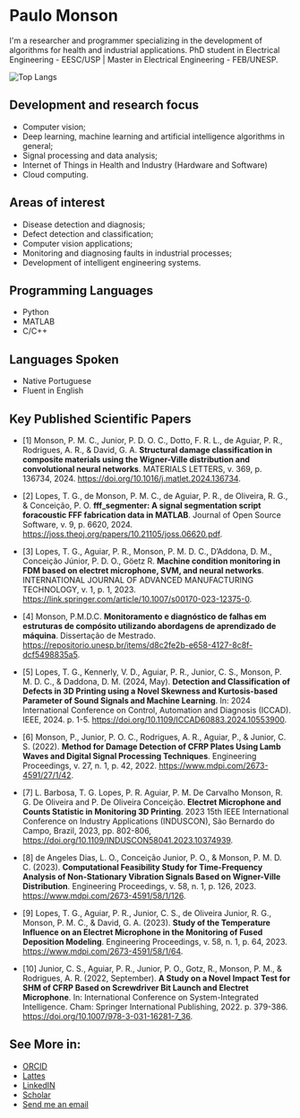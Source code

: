 # Paulo Monson

I'm a researcher and programmer specializing in the development of algorithms for health and industrial applications. PhD student in Electrical Engineering - EESC/USP | Master in Electrical Engineering - FEB/UNESP.

<!-- ## Skills

[![My Skills](https://skillicons.dev/icons?i=python,matlab,c&theme=light)](https://skillicons.dev) -->

![Top Langs](https://github-readme-stats.vercel.app/api/top-langs/?username=paulomonson&layout=compact)

## Development and research focus

- Computer vision;
- Deep learning, machine learning and artificial intelligence algorithms in general;
- Signal processing and data analysis;
- Internet of Things in Health and Industry (Hardware and Software)
- Cloud computing.

## Areas of interest

- Disease detection and diagnosis;
- Defect detection and classification;
- Computer vision applications;
- Monitoring and diagnosing faults in industrial processes;
- Development of intelligent engineering systems.

## Programming Languages

- Python
- MATLAB
- C/C++

## Languages Spoken

- Native Portuguese
- Fluent in English

## Key Published Scientific Papers

- [1] Monson, P. M. C., Junior, P. D. O. C., Dotto, F. R. L., de Aguiar, P. R., Rodrigues, A. R., & David, G. A. **Structural damage classification in composite materials using the Wigner-Ville distribution and convolutional neural networks**. MATERIALS LETTERS, v. 369, p. 136734, 2024. https://doi.org/10.1016/j.matlet.2024.136734.

- [2] Lopes, T. G., de Monson, P. M. C., de Aguiar, P. R., de Oliveira, R. G., & Conceição, P. O. **fff_segmenter: A signal segmentation script foracoustic FFF fabrication data in MATLAB**. Journal of Open Source Software, v. 9, p. 6620, 2024. https://joss.theoj.org/papers/10.21105/joss.06620.pdf.

- [3] Lopes, T. G., Aguiar, P. R., Monson, P. M. D. C., D’Addona, D. M., Conceição Júnior, P. D. O., Göetz R. **Machine condition monitoring in FDM based on electret microphone, SVM, and neural networks**. INTERNATIONAL JOURNAL OF ADVANCED MANUFACTURING TECHNOLOGY, v. 1, p. 1, 2023. https://link.springer.com/article/10.1007/s00170-023-12375-0.

- [4] Monson, P.M.D.C. **Monitoramento e diagnóstico de falhas em estruturas de compósito utilizando abordagens de aprendizado de máquina**. Dissertação de Mestrado. https://repositorio.unesp.br/items/d8c2fe2b-e658-4127-8c8f-dcf5498835a5.

- [5] Lopes, T. G., Kennerly, V. D., Aguiar, P. R., Junior, C. S., Monson, P. M. D. C., & Daddona, D. M. (2024, May). **Detection and Classification of Defects in 3D Printing using a Novel Skewness and Kurtosis-based Parameter of Sound Signals and Machine Learning**. In: 2024 International Conference on Control, Automation and Diagnosis (ICCAD). IEEE, 2024. p. 1-5. https://doi.org/10.1109/ICCAD60883.2024.10553900.

- [6] Monson, P., Junior, P. O. C., Rodrigues, A. R., Aguiar, P., & Junior, C. S. (2022). **Method for Damage Detection of CFRP Plates Using Lamb Waves and Digital Signal Processing Techniques**. Engineering Proceedings, v. 27, n. 1, p. 42, 2022. https://www.mdpi.com/2673-4591/27/1/42.

- [7] L. Barbosa, T. G. Lopes, P. R. Aguiar, P. M. De Carvalho Monson, R. G. De Oliveira and P. De Oliveira Conceição. **Electret Microphone and Counts Statistic in Monitoring 3D Printing**. 2023 15th IEEE International Conference on Industry Applications (INDUSCON), São Bernardo do Campo, Brazil, 2023, pp. 802-806, https://doi.org/10.1109/INDUSCON58041.2023.10374939.

- [8] de Angeles Dias, L. O., Conceição Junior, P. O., & Monson, P. M. D. C. (2023). **Computational Feasibility Study for Time-Frequency Analysis of Non-Stationary Vibration Signals Based on Wigner-Ville Distribution**. Engineering Proceedings, v. 58, n. 1, p. 126, 2023. https://www.mdpi.com/2673-4591/58/1/126.

- [9] Lopes, T. G., Aguiar, P. R., Junior, C. S., de Oliveira Junior, R. G., Monson, P. M. C., & David, G. A. (2023). **Study of the Temperature Influence on an Electret Microphone in the Monitoring of Fused Deposition Modeling**. Engineering Proceedings, v. 58, n. 1, p. 64, 2023. https://www.mdpi.com/2673-4591/58/1/64.

- [10] Junior, C. S., Aguiar, P. R., Junior, P. O., Gotz, R., Monson, P. M., & Rodrigues, A. R. (2022, September). **A Study on a Novel Impact Test for SHM of CFRP Based on Screwdriver Bit Launch and Electret Microphone**. In: International Conference on System-Integrated Intelligence. Cham: Springer International Publishing, 2022. p. 379-386. https://doi.org/10.1007/978-3-031-16281-7_36.


## See More in:

- [ORCID](https://orcid.org/0000-0002-7093-1754)
- [Lattes](http://lattes.cnpq.br/5284136055961050)
- [LinkedIN](https://www.linkedin.com/in/paulomonteirodecarvalhomonson/)
- [Scholar](https://scholar.google.com.br/citations?user=7tYsG5sAAAAJ&hl=pt-BR&oi=ao)
- [Send me an email](mailto:paulo.monson@usp.br)
